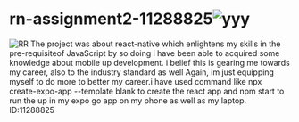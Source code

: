 # rn-assignment2-11288825![yyy](https://github.com/Nyarkoemelia/rn-assignment2-11288825-4/assets/152034790/fad57e7a-e637-4de2-8a5d-5a023407e792)
![RR](https://github.com/Nyarkoemelia/rn-assignment2-11288825-4/assets/152034790/e707b874-6815-4508-8fa3-50a2be6b688e)
The project was about react-native which enlightens my skills in the pre-requisiteof JavaScript
by so doing i have been able to acquired some knowledge about mobile up development. i belief this is gearing me towards  my career, also to the industry standard as well
Again, im just equipping myself to do more to better my career.i have used command like npx create-expo-app --template blank to create the react app
and npm start to run the up in my expo go app on my phone as well as my laptop.
ID:11288825
